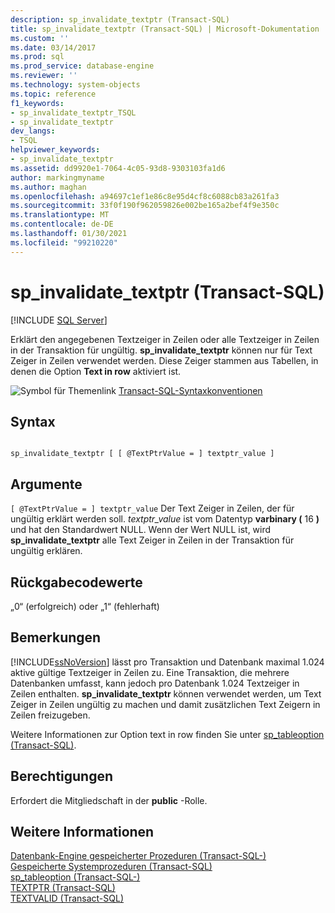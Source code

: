 ```yaml
---
description: sp_invalidate_textptr (Transact-SQL)
title: sp_invalidate_textptr (Transact-SQL) | Microsoft-Dokumentation
ms.custom: ''
ms.date: 03/14/2017
ms.prod: sql
ms.prod_service: database-engine
ms.reviewer: ''
ms.technology: system-objects
ms.topic: reference
f1_keywords:
- sp_invalidate_textptr_TSQL
- sp_invalidate_textptr
dev_langs:
- TSQL
helpviewer_keywords:
- sp_invalidate_textptr
ms.assetid: dd9920e1-7064-4c05-93d8-9303103fa1d6
author: markingmyname
ms.author: maghan
ms.openlocfilehash: a94697c1ef1e86c8e95d4cf8c6088cb83a261fa3
ms.sourcegitcommit: 33f0f190f962059826e002be165a2bef4f9e350c
ms.translationtype: MT
ms.contentlocale: de-DE
ms.lasthandoff: 01/30/2021
ms.locfileid: "99210220"
---
```

# <a name="sp_invalidate_textptr-transact-sql"></a>sp_invalidate_textptr (Transact-SQL)
[!INCLUDE [SQL Server](../../includes/applies-to-version/sqlserver.md)]

  Erklärt den angegebenen Textzeiger in Zeilen oder alle Textzeiger in Zeilen in der Transaktion für ungültig. **sp_invalidate_textptr** können nur für Text Zeiger in Zeilen verwendet werden. Diese Zeiger stammen aus Tabellen, in denen die Option **Text in row** aktiviert ist.  
  
 ![Symbol für Themenlink](../../database-engine/configure-windows/media/topic-link.gif "Symbol für Themenlink") [Transact-SQL-Syntaxkonventionen](../../t-sql/language-elements/transact-sql-syntax-conventions-transact-sql.md)  
  
## <a name="syntax"></a>Syntax  
  
```  
  
sp_invalidate_textptr [ [ @TextPtrValue = ] textptr_value ]  
```  
  
## <a name="arguments"></a>Argumente  
`[ @TextPtrValue = ] textptr_value` Der Text Zeiger in Zeilen, der für ungültig erklärt werden soll. *textptr_value* ist vom Datentyp **varbinary (** 16 **)** und hat den Standardwert NULL. Wenn der Wert NULL ist, wird **sp_invalidate_textptr** alle Text Zeiger in Zeilen in der Transaktion für ungültig erklären.  
  
## <a name="return-code-values"></a>Rückgabecodewerte  
 „0“ (erfolgreich) oder „1“ (fehlerhaft)  
  
## <a name="remarks"></a>Bemerkungen  
 [!INCLUDE[ssNoVersion](../../includes/ssnoversion-md.md)] lässt pro Transaktion und Datenbank maximal 1.024 aktive gültige Textzeiger in Zeilen zu. Eine Transaktion, die mehrere Datenbanken umfasst, kann jedoch pro Datenbank 1.024 Textzeiger in Zeilen enthalten. **sp_invalidate_textptr** können verwendet werden, um Text Zeiger in Zeilen ungültig zu machen und damit zusätzlichen Text Zeigern in Zeilen freizugeben.  
  
 Weitere Informationen zur Option text in row finden Sie unter [sp_tableoption &#40;Transact-SQL&#41;](../../relational-databases/system-stored-procedures/sp-tableoption-transact-sql.md).  
  
## <a name="permissions"></a>Berechtigungen  
 Erfordert die Mitgliedschaft in der **public** -Rolle.  
  
## <a name="see-also"></a>Weitere Informationen  
 [Datenbank-Engine gespeicherter Prozeduren &#40;Transact-SQL-&#41;](../../relational-databases/system-stored-procedures/database-engine-stored-procedures-transact-sql.md)   
 [Gespeicherte Systemprozeduren &#40;Transact-SQL&#41;](../../relational-databases/system-stored-procedures/system-stored-procedures-transact-sql.md)   
 [sp_tableoption &#40;Transact-SQL-&#41;](../../relational-databases/system-stored-procedures/sp-tableoption-transact-sql.md)   
 [TEXTPTR &#40;Transact-SQL&#41;](../../t-sql/functions/text-and-image-functions-textptr-transact-sql.md)   
 [TEXTVALID &#40;Transact-SQL&#41;](../../t-sql/functions/text-and-image-functions-textvalid-transact-sql.md)  
  
  

